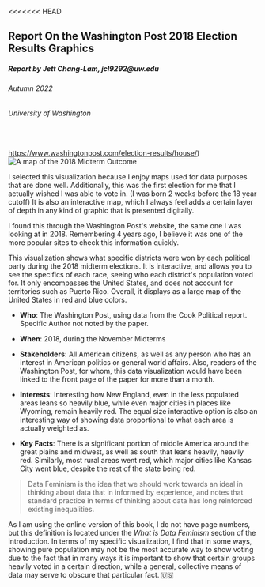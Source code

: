 <<<<<<< HEAD
## Report On the Washington Post 2018 Election Results Graphics
##### _**Report by Jett Chang-Lam**, jcl9292@uw.edu_
###### Autumn 2022
###### University of Washington
<br>

https://www.washingtonpost.com/election-results/house/)
<br>
![A map of the 2018 Midterm Outcome](https://www.washingtonpost.com/election-results/house/)

I selected this visualization because I enjoy maps used for data purposes that are done well. Additionally, this was the first election for me that I actually wished I was able to vote in. (I was born 2 weeks before the 18 year cutoff) It is also an interactive map, which I always feel adds a certain layer of depth in any kind of graphic that is presented digitally.

I found this through the Washington Post's website, the same one I was looking at in 2018. Remembering 4 years ago, I believe it was one of the more popular sites to check this information quickly.

This visualization shows what specific districts were won by each political party during the 2018 midterm elections. It is interactive, and allows you to see the specifics of each race, seeing who each district's population voted for. It only encompasses the United States, and does not account for territories such as Puerto Rico. Overall, it displays as a large map of the United States in red and blue colors.

- **Who**: The Washington Post, using data from the Cook Political report. Specific Author not noted by the paper.

- **When**: 2018, during the November Midterms

- **Stakeholders**: All American citizens, as well as any person who has an interest in American politics or general world affairs. Also, readers of the Washington Post, for whom, this data visualization would have been linked to the front page of the paper for more than a month.

- **Interests**: Interesting how New England, even in the less populated areas leans so heavily blue, while even major cities in places like Wyoming, remain heavily red. The equal size interactive option is also an interesting way of showing data proportional to what each area is actually weighted as.

- **Key Facts**: There is a significant portion of middle America around the great plains and midwest, as well as south that leans heavily, heavily red. Similarly, most rural areas went red, which major cities like Kansas City went blue, despite the rest of the state being red.


>Data Feminism is the idea that we should work towards an ideal in thinking about data that in informed by experience, and notes that standard practice in terms of thinking about data has long reinforced existing inequalities.

As I am using the online version of this book, I do not have page numbers, but this definition is located under the *What is Data Feminism* section of the introduction. In terms of my specific visualization, I find that in some ways, showing pure population may not be the most accurate way to show voting due to the fact that in many ways it is important to show that certain groups heavily voted in a certain direction, while a general, collective means of data may serve to obscure that particular fact. :us:
